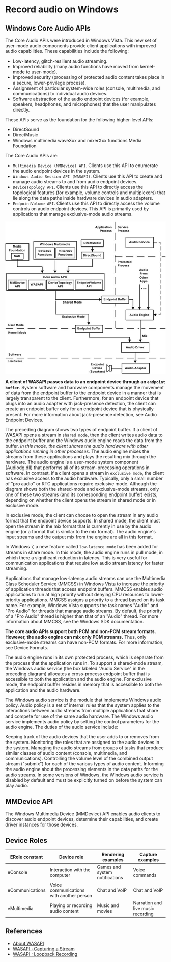 # Record audio on Windows

## Windows Core Audio APIs

The Core Audio APIs were introduced in Windows Vista. This new set of user-mode audio components provide client applications with improved audio capabilities. These capabilities include the following:

- Low-latency, glitch-resilient audio streaming.
- Improved reliability (many audio functions have moved from kernel-mode to user-mode).
- Improved security (processing of protected audio content takes place in a secure, lower-privilege process).
- Assignment of particular system-wide roles (console, multimedia, and communications) to individual audio devices.
- Software abstraction of the audio endpoint devices (for example, speakers, headphones, and microphones) that the user manipulates directly.

These APIs serve as the foundation for the following higher-level APIs:

- DirectSound
- DirectMusic
- Windows multimedia waveXxx and mixerXxx functions
Media Foundation

The Core Audio APIs are:

- `Multimedia Device (MMDevice) API`. Clients use this API to enumerate the audio endpoint devices in the system.
- `Windows Audio Session API (WASAPI)`. Clients use this API to create and manage audio streams to and from audio endpoint devices.
- `DeviceTopology API`. Clients use this API to directly access the topological features (for example, volume controls and multiplexers) that lie along the data paths inside hardware devices in audio adapters.
- `EndpointVolume API`. Clients use this API to directly access the volume controls on audio endpoint devices. This API is primarily used by applications that manage exclusive-mode audio streams.

![Core Audio APIs](/images/core_audio.jpg)

**A client of WASAPI passes data to an endpoint device through an `endpoint buffer`**. System software and hardware components manage the movement of data from the endpoint buffer to the endpoint device in a manner that is largely transparent to the client. Furthermore, for an endpoint device that plugs into an audio adapter with jack-presence detection, the client can create an endpoint buffer only for an endpoint device that is physically present. For more information about jack-presence detection, see Audio Endpoint Devices.

The preceding diagram shows two types of endpoint buffer. If a client of WASAPI opens a stream in `shared mode`, then the client writes audio data to the endpoint buffer and the Windows audio engine reads the data from the buffer. *In this mode, the client shares the audio hardware with other applications running in other processes.* The audio engine mixes the streams from these applications and plays the resulting mix through the hardware. The audio engine is a user-mode system component (Audiodg.dll) that performs all of its stream-processing operations in software. In contrast, if a client opens a stream in `exclusive mode`, the client has exclusive access to the audio hardware. Typically, only a small number of "pro audio" or RTC applications require exclusive mode. Although the diagram shows both the shared-mode and exclusive-mode streams, only one of these two streams (and its corresponding endpoint buffer) exists, depending on whether the client opens the stream in shared mode or in exclusive mode.

In exclusive mode, the client can choose to open the stream in any audio format that the endpoint device supports. In shared mode, the client must open the stream in the mix format that is currently in use by the audio engine (or a format that is similar to the mix format). The audio engine's input streams and the output mix from the engine are all in this format.

In Windows 7, a new feature called `low-latence mode` has been added for streams in share mode. In this mode, the audio engine runs in pull mode, in which there a significant reduction in latency. This is very useful for communication applications that require low audio stream latency for faster streaming.

Applications that manage low-latency audio streams can use the Multimedia Class Scheduler Service (MMCSS) in Windows Vista to increase the priority of application threads that access endpoint buffers. MMCSS enables audio applications to run at high priority without denying CPU resources to lower-priority applications. MMCSS assigns a priority to a thread based on its task name. For example, Windows Vista supports the task names "Audio" and "Pro Audio" for threads that manage audio streams. By default, the priority of a "Pro Audio" thread is higher than that of an "Audio" thread. For more information about MMCSS, see the Windows SDK documentation.

**The core audio APIs support both PCM and non-PCM stream formats. However, the audio engine can mix only PCM streams.** Thus, only exclusive-mode streams can have non-PCM formats. For more information, see Device Formats.

The audio engine runs in its own protected process, which is separate from the process that the application runs in. To support a shared-mode stream, the Windows audio service (the box labeled "Audio Service" in the preceding diagram) allocates a cross-process endpoint buffer that is accessible to both the application and the audio engine. For exclusive mode, the endpoint buffer resides in memory that is accessible to both the application and the audio hardware.

The Windows audio service is the module that implements Windows audio policy. Audio policy is a set of internal rules that the system applies to the interactions between audio streams from multiple applications that share and compete for use of the same audio hardware. The Windows audio service implements audio policy by setting the control parameters for the audio engine. The duties of the audio service include:

Keeping track of the audio devices that the user adds to or removes from the system.
Monitoring the roles that are assigned to the audio devices in the system.
Managing the audio streams from groups of tasks that produce similar classes of audio content (console, multimedia, and communications).
Controlling the volume level of the combined output stream ("submix") for each of the various types of audio content.
Informing the audio engine about the processing elements in the data paths for the audio streams.
In some versions of Windows, the Windows audio service is disabled by default and must be explicitly turned on before the system can play audio.


## MMDevice API

The Windows Multimedia Device (MMDevice) API enables audio clients to discover audio endpoint devices, determine their capabilities, and create driver instances for those devices.


## Device Roles


| ERole constant  | Device role                              | Rendering examples             | Capture examples                   |
| --------------- | ---------------------------------------- | ------------------------------ | ---------------------------------- |
| eConsole        | Interaction with the computer            | Games and system notifications | Voice commands                     |
| eCommunications | Voice communications with another person | Chat and VoIP                  | Chat and VoIP                      |
| eMultimedia     | Playing or recording audio content       | Music and movies               | Narration and live music recording |

## References

- [About WASAPI](https://docs.microsoft.com/en-us/windows/win32/coreaudio/wasapi)
- [WASAPI : Capturing a Stream](https://learn.microsoft.com/en-us/windows/win32/coreaudio/capturing-a-stream)
- [WASAPI : Loopback Recording](hhttps://learn.microsoft.com/en-us/windows/win32/coreaudio/loopback-recording)